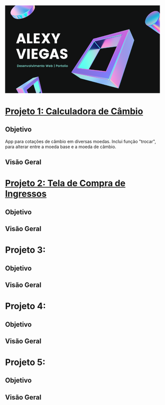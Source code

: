 ![image](https://github.com/a-gva/agva-portfolio-web-development/blob/main/portfolio-agva.png)

# [Projeto 1: Calculadora de Câmbio](https://github.com/a-gva/calculadora-de-cambio)

## Objetivo
App para cotações de câmbio em diversas moedas. Inclui função "trocar", para alterar entre a moeda base e a moeda de câmbio.

## Visão Geral


# [Projeto 2: Tela de Compra de Ingressos](https://github.com/a-gva/compra-ingressos-cinema)

## Objetivo

## Visão Geral


# Projeto 3: 

## Objetivo

## Visão Geral


# Projeto 4: 

## Objetivo

## Visão Geral


# Projeto 5: 

## Objetivo

## Visão Geral
